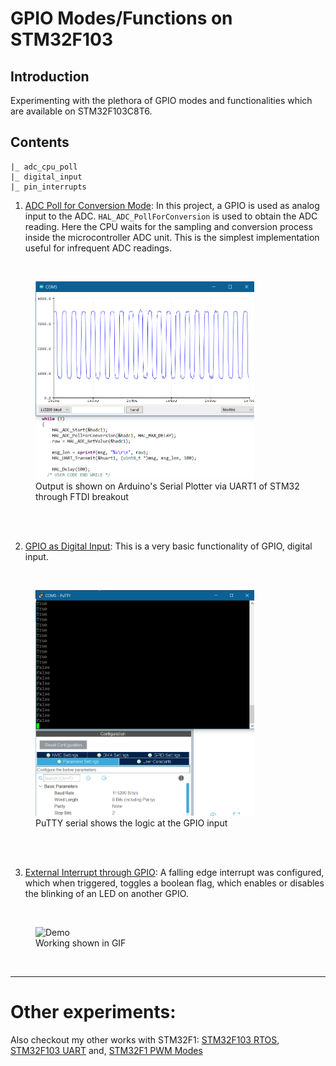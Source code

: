 # GPIO Modes/Functions on STM32F103

## Introduction
Experimenting with the plethora of GPIO modes and functionalities which are available on STM32F103C8T6.

## Contents
```
|_ adc_cpu_poll
|_ digital_input
|_ pin_interrupts
```
1. [ADC Poll for Conversion Mode](./adc_cpu_poll/): In this project, a GPIO is used as analog input to the ADC. `HAL_ADC_PollForConversion` is used to obtain the ADC reading. Here the CPU waits for the sampling and conversion process inside the microcontroller ADC unit. This is the simplest implementation useful for infrequent ADC readings. 

<br/>
<figure>
<img src="./adc_cpu_poll/Results/output.png" width="350" alt="Demo"/>
<figcaption>Output is shown on Arduino's Serial Plotter via UART1 of STM32 through FTDI breakout</figcaption>
</figure>
<br/>
<br/>

2. [GPIO as Digital Input](./digital_input/): This is a very basic functionality of GPIO, digital input.

<br/>
<figure>
<img src="./digital_input/Results/output.png" width="350" alt="Demo"/>
<figcaption>PuTTY serial shows the logic at the GPIO input</figcaption>
</figure>
<br/>
<br/>

3. [External Interrupt through GPIO](./pin_interrupts/): A falling edge interrupt was configured, which when triggered, toggles a boolean flag, which enables or disables the blinking of an LED on another GPIO.

<br/>
<figure>
<img src="./pin_interrupts/Results/output_gif.gif" height="350" alt="Demo"/>
<figcaption>Working shown in GIF</figcaption>
</figure>
<br/>

<hr>

# Other experiments:

Also checkout my other works with STM32F1: [STM32F103 RTOS](https://github.com/anindyamitra15/stm32-rtos), [STM32F103 UART](https://github.com/anindyamitra15/stm32-uart) and, [STM32F1 PWM Modes](https://github.com/anindyamitra15/stm32-pwm)
